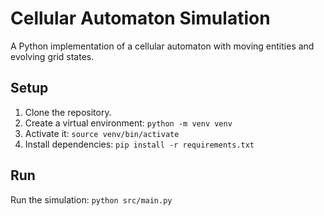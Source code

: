 # Cellular Automaton Simulation

A Python implementation of a cellular automaton with moving entities and evolving grid states.

## Setup
1. Clone the repository.
2. Create a virtual environment: `python -m venv venv`
3. Activate it: `source venv/bin/activate`
4. Install dependencies: `pip install -r requirements.txt`

## Run
Run the simulation: `python src/main.py`
